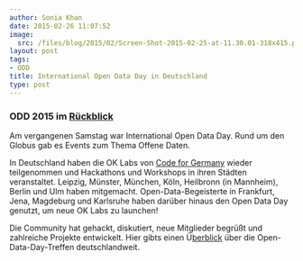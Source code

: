 ```yaml
---
author: Sonia Khan
date: 2015-02-26 11:07:52
image:
  src: /files/blog/2015/02/Screen-Shot-2015-02-25-at-11.30.01-318x415.png
layout: post
tags:
- ODD
title: International Open Data Day in Deutschland
type: post
---
```


### ODD 2015 im [Rückblick](https://storify.com/soniaokfn/international-open-data-day-in-deutschland)

Am vergangenen Samstag war International Open Data Day. Rund um den Globus gab es Events zum Thema Offene Daten.

In Deutschland haben die OK Labs von [Code for Germany](http://codefor.de/) wieder teilgenommen und Hackathons und Workshops in ihren Städten veranstaltet. Leipzig, Münster, München, Köln, Heilbronn (in Mannheim), Berlin und Ulm haben mitgemacht. Open-Data-Begeisterte in Frankfurt, Jena, Magdeburg und Karlsruhe haben darüber hinaus den Open Data Day genutzt, um neue OK Labs zu launchen!

Die Community hat gehackt, diskutiert, neue Mitglieder begrüßt und zahlreiche Projekte entwickelt. Hier gibts einen Ü[berblick](https://storify.com/soniaokfn/international-open-data-day-in-deutschland) über die Open-Data-Day-Treffen deutschlandweit.